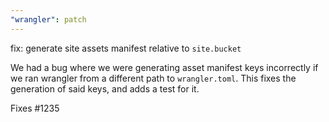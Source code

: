 ```yaml
---
"wrangler": patch
---
```


fix: generate site assets manifest relative to `site.bucket`

We had a bug where we were generating asset manifest keys incorrectly if we ran wrangler from a different path to `wrangler.toml`. This fixes the generation of said keys, and adds a test for it.

Fixes #1235
